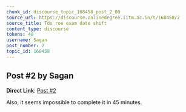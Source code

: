 ```yaml
---
chunk_id: discourse_topic_168458_post_2_00
source_url: https://discourse.onlinedegree.iitm.ac.in/t/168458/2
source_title: Tds roe exam date shift
content_type: discourse
tokens: 48
username: Sagan
post_number: 2
topic_id: 168458
---
```


## Post #2 by Sagan

**Direct Link**: [Post #2](https://discourse.onlinedegree.iitm.ac.in/t/168458/2)

Also, it seems impossible to complete it in 45 minutes.
